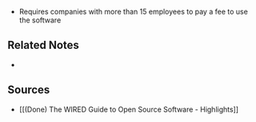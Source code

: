 - Requires companies with more than 15 employees to pay a fee to use the software

## Related Notes
- 

## Sources
- [[(Done) The WIRED Guide to Open Source Software - Highlights]]